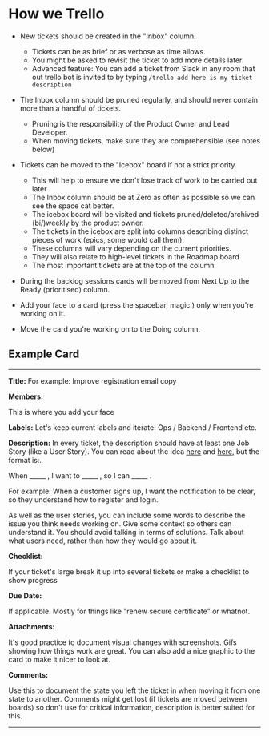 <!-- move this to a folder, not sure which -->
# How we Trello

- New tickets should be created in the "Inbox" column. 
  + Tickets can be as brief or as verbose as time allows. 
  + You might be asked to revisit the ticket to add more details later
  + Advanced feature: You can add a ticket from Slack in any room that out trello bot is invited to by typing `/trello add here is my ticket description` 
- The Inbox column should be pruned regularly, and should never contain more than a handful of tickets. 
  + Pruning is the responsibility of the Product Owner and Lead Developer.
  + When moving tickets, make sure they are comprehensible (see notes below)
- Tickets can be moved to the "Icebox" board if not a strict priority. 
  + This will help to ensure we don't lose track of work to be carried out later
  + The Inbox column should be at Zero as often as possible so we can see the space cat better.
  + The icebox board will be visited and tickets pruned/deleted/archived (bi/)weekly by the product owner.
  + The tickets in the icebox are split into columns describing distinct pieces of work (epics, some would call them). 
  + These columns will vary depending on the current priorities.
  + They will also relate to high-level tickets in the Roadmap board
  + The most important tickets are at the top of the column

- During the backlog sessions cards will be moved from Next Up to the Ready (prioritised) column. 
- Add your face to a card (press the spacebar, magic!) only when you're working on it.
- Move the card you're working on to the Doing column. 

## Example Card

----

**Title:**
For example:
Improve registration email copy

**Members:**

This is where you add your face

**Labels:**
Let's keep current labels and iterate:
Ops / Backend / Frontend etc.

**Description:**
 In every ticket, the description should have at least one Job Story (like a User Story). You can read about the idea [here](https://medium.com/the-job-to-be-done/replacing-the-user-story-with-the-job-story-af7cdee10c27#.fb8wrphl9) and [here](https://blog.intercom.io/using-job-stories-design-features-ui-ux/), but the format is:.

When _____ , I want to _____ , so I can _____ .

For example: When a customer signs up, I want the notification to be clear, so they understand how to register and login.

As well as the user stories, you can include some words to describe the issue you think needs working on. Give some context so others can understand it. You should avoid talking in terms of solutions. Talk about what users need, rather than how they would go about it.

**Checklist:**

If your ticket's large break it up into several tickets or make a checklist to show progress

**Due Date:**

If applicable. Mostly for things like "renew secure certificate" or whatnot.

**Attachments:**

It's good practice to document visual changes with screenshots. Gifs showing how things work are great. You can also add a nice graphic to the card to make it nicer to look at.

**Comments:**

Use this to document the state you left the ticket in when moving it from one state to another.
Comments might get lost (if tickets are moved between boards) so don't use for critical information, description is better suited for this.

----
